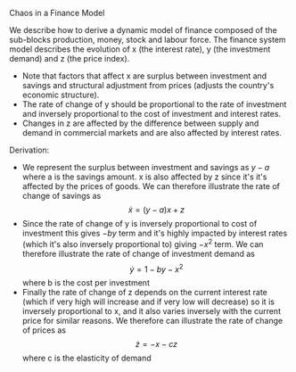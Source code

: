 Chaos in a Finance Model

We describe how to derive a dynamic model of finance composed of the sub-blocks production, money, stock and labour force. The finance system model describes the evolution of x (the interest rate), y (the investment demand) and z (the price index).
- Note that factors that affect x are surplus between investment and savings and structural adjustment from prices (adjusts the country's economic structure).
- The rate of change of y should be proportional to the rate of investment and inversely proportional to the cost of investment and interest rates.
- Changes in z are affected by the difference between supply and demand in commercial markets and are also affected by interest rates.

Derivation:
- We represent the surplus between investment and savings as $y - a$ where a is the savings amount. x is also affected by z since it's it's affected by the prices of goods. We can therefore illustrate the rate of change of savings as $$\dot x= (y-a)x + z$$
- Since the rate of change of y is inversely proportional to cost of investment this gives $-by$ term and it's highly impacted by interest rates (which it's also inversely proportional to) giving $-x^2$ term. We can therefore illustrate the rate of change of investment demand as $$\dot y = 1-by-x^2$$
	where b is the cost per investment
- Finally the rate of change of z depends on the current interest rate (which if very high will increase and if very low will decrease) so it is inversely proportional to x, and it also varies inversely with the current price for similar reasons. We therefore can illustrate the rate of change of prices as $$\dot z = -x-cz$$
	where c is the elasticity of demand
